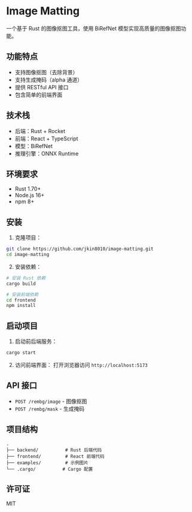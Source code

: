 # Image Matting

一个基于 Rust 的图像抠图工具，使用 BiRefNet 模型实现高质量的图像抠图功能。

## 功能特点

- 支持图像抠图（去除背景）
- 支持生成掩码（alpha 通道）
- 提供 RESTful API 接口
- 包含简单的前端界面

## 技术栈

- 后端：Rust + Rocket
- 前端：React + TypeScript
- 模型：BiRefNet
- 推理引擎：ONNX Runtime

## 环境要求

- Rust 1.70+
- Node.js 16+
- npm 8+

## 安装

1. 克隆项目：
```bash
git clone https://github.com/jkin8010/image-matting.git
cd image-matting
```

2. 安装依赖：
```bash
# 安装 Rust 依赖
cargo build

# 安装前端依赖
cd frontend
npm install
```

## 启动项目

1. 启动前后端服务：
```bash
cargo start
```

2. 访问前端界面：
打开浏览器访问 `http://localhost:5173`

## API 接口

- `POST /rembg/image` - 图像抠图
- `POST /rembg/mask` - 生成掩码

## 项目结构

```
.
├── backend/          # Rust 后端代码
├── frontend/         # React 前端代码
├── examples/         # 示例图片
└── .cargo/          # Cargo 配置
```

## 许可证

MIT 